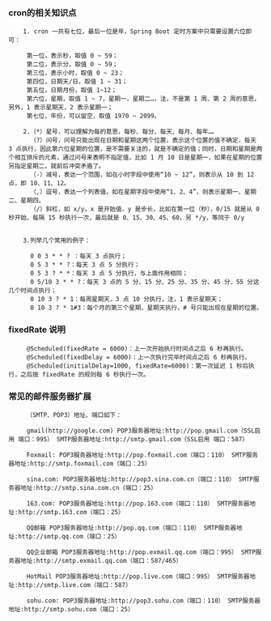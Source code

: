 ### cron的相关知识点
       
        1. cron 一共有七位，最后一位是年，Spring Boot 定时方案中只需要设置六位即可：
         
         第一位，表示秒，取值 0 ~ 59；
         第二位，表示分，取值 0 ~ 59；
         第三位，表示小时，取值 0 ~ 23；
         第四位，日期天/日，取值 1 ~ 31；
         第五位，日期月份，取值 1~12；
         第六位，星期，取值 1 ~ 7，星期一，星期二…，注，不是第 1 周、第 2 周的意思，另外，1 表示星期天，2 表示星期一；
         第七位，年份，可以留空，取值 1970 ~ 2099。
         
        2.（*）星号，可以理解为每的意思，每秒、每分、每天、每月、每年…。
          （?）问号，问号只能出现在日期和星期这两个位置，表示这个位置的值不确定，每天 3 点执行，因此第六位星期的位置，是不需要关注的，就是不确定的值；同时，日期和星期是两个相互排斥的元素，通过问号来表明不指定值，比如 1 月 10 日是星期一，如果在星期的位置另指定星期二，就前后冲突矛盾了。
          （-）减号，表达一个范围，如在小时字段中使用“10 ~ 12”，则表示从 10 到 12 点，即 10、11、12。
          （,）逗号，表达一个列表值，如在星期字段中使用“1、2、4”，则表示星期一、星期二、星期四。
          （/）斜杠，如 x/y，x 是开始值，y 是步长，比如在第一位（秒），0/15 就是从 0 秒开始，每隔 15 秒执行一次，最后就是 0、15、30、45、60，另 */y，等同于 0/y

          
        3.列举几个常用的例子：
          
          0 0 3 * * ? ：每天 3 点执行；
          0 5 3 * * ?：每天 3 点 5 分执行；
          0 5 3 ? * *：每天 3 点 5 分执行，与上面作用相同；
          0 5/10 3 * * ?：每天 3 点的 5 分、15 分、25 分、35 分、45 分、55 分这几个时间点执行；
          0 10 3 ? * 1：每周星期天，3 点 10 分执行，注，1 表示星期天；
          0 10 3 ? * 1#3：每个月的第三个星期，星期天执行，# 号只能出现在星期的位置。
          
          
          
          
### fixedRate 说明
         @Scheduled(fixedRate = 6000)：上一次开始执行时间点之后 6 秒再执行。
         @Scheduled(fixedDelay = 6000)：上一次执行完毕时间点之后 6 秒再执行。
         @Scheduled(initialDelay=1000, fixedRate=6000)：第一次延迟 1 秒后执行，之后按 fixedRate 的规则每 6 秒执行一次。
         
         

### 常见的邮件服务器扩展
         
         （SMTP、POP3）地址、端口如下：
         
         gmail(http://google.com) POP3服务器地址:http://pop.gmail.com（SSL启用 端口：995） SMTP服务器地址:http://smtp.gmail.com（SSL启用 端口：587）
         
         Foxmail: POP3服务器地址:http://pop.foxmail.com（端口：110） SMTP服务器地址:http://smtp.foxmail.com（端口：25）
         
         sina.com: POP3服务器地址:http://pop3.sina.com.cn（端口：110） SMTP服务器地址:http://smtp.sina.com.cn（端口：25）
         
         163.com: POP3服务器地址:http://pop.163.com（端口：110） SMTP服务器地址:http://smtp.163.com（端口：25）
         
         QQ邮箱 POP3服务器地址:http://pop.qq.com（端口：110） SMTP服务器地址:http://smtp.qq.com（端口：25）
         
         QQ企业邮箱 POP3服务器地址:http://pop.exmail.qq.com（端口：995） SMTP服务器地址:http://smtp.exmail.qq.com（端口：587/465）
         
         HotMail POP3服务器地址:http://pop.live.com（端口：995） SMTP服务器地址:http://smtp.live.com（端口：587）
         
         sohu.com: POP3服务器地址:http://pop3.sohu.com（端口：110） SMTP服务器地址:http://smtp.sohu.com（端口：25）       
